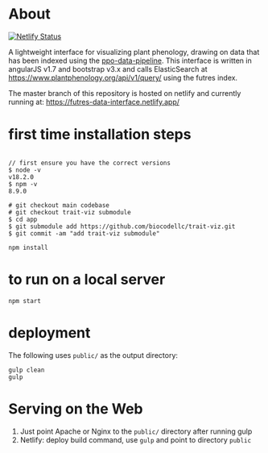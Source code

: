 # About
[![Netlify Status](https://api.netlify.com/api/v1/badges/9ab3e478-3865-417a-aedf-2fd5669cc973/deploy-status)](https://app.netlify.com/sites/futres-data-interface/deploys)

A lightweight interface for visualizing plant phenology, drawing on data that has been indexed using the 
[ppo-data-pipeline](https://github.com/biocodellc/ppo-data-pipeline).  This interface is written
in angularJS v1.7 and bootstrap v3.x and calls ElasticSearch at https://www.plantphenology.org/api/v1/query/ using the futres index.

The master branch of this repository is hosted on netlify and currently running at: https://futres-data-interface.netlify.app/

# first time installation steps
```

// first ensure you have the correct versions
$ node -v
v18.2.0
$ npm -v
8.9.0

# git checkout main codebase
# git checkout trait-viz submodule
$ cd app
$ git submodule add https://github.com/biocodellc/trait-viz.git
$ git commit -am "add trait-viz submodule"

npm install 
```

# to run on a local server
```
npm start 
```

# deployment 
The following uses `public/` as the output directory:
```
gulp clean
gulp   
```

# Serving on the Web

1. Just point Apache or Nginx to the `public/` directory after running gulp
2. Netlify: deploy build command, use `gulp` and point to directory `public`

